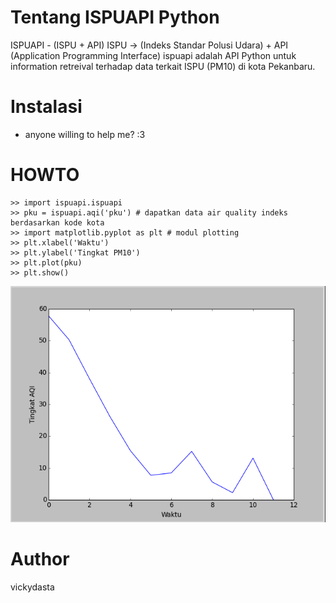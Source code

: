 # Tentang ISPUAPI Python

ISPUAPI - (ISPU + API)
ISPU -> (Indeks Standar Polusi Udara) + API (Application Programming Interface)
ispuapi adalah API Python untuk information retreival terhadap data terkait ISPU (PM10) di kota Pekanbaru.

# Instalasi

- anyone willing to help me? :3

# HOWTO

```
>> import ispuapi.ispuapi
>> pku = ispuapi.aqi('pku') # dapatkan data air quality indeks berdasarkan kode kota
>> import matplotlib.pyplot as plt # modul plotting
>> plt.xlabel('Waktu')
>> plt.ylabel('Tingkat PM10')
>> plt.plot(pku)
>> plt.show()
```

![hasil plotting](/img/img.png)

# Author

vickydasta
